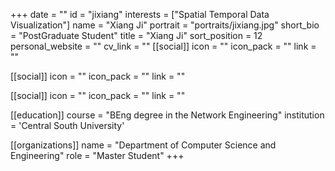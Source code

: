 +++
date = ""
id = "jixiang"
interests = ["Spatial Temporal Data Visualization"]
name = "Xiang Ji"
portrait = "portraits/jixiang.jpg"
short_bio = "PostGraduate Student"
title = "Xiang Ji"
sort_position = 12
personal_website = ""
cv_link = ""
[[social]]
    icon = ""
    icon_pack = ""
    link = ""

[[social]]
    icon = ""
    icon_pack = ""
    link = ""

[[social]]
    icon = ""
    icon_pack = ""
    link = ""

[[education]]
    course = "BEng degree in the Network Engineering"
    institution = 'Central South University'
 

[[organizations]]
    name = "Department of Computer Science and Engineering"
    role = "Master Student"
+++
